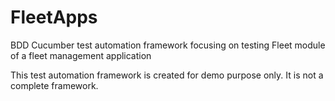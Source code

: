 # FleetApps
BDD Cucumber test automation framework focusing on testing Fleet module of a fleet management application

This test automation framework is created for demo purpose only. It is not a complete framework.
